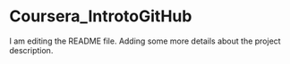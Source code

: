 # Coursera_IntrotoGitHub
I am editing the README file. Adding some more details about the project description.
